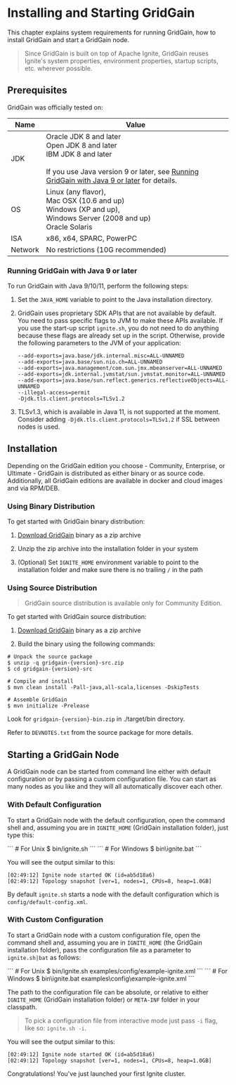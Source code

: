 # Installing and Starting GridGain

This chapter explains system requirements for running GridGain, how to install GridGain and start a GridGain node.

>Since GridGain is built on top of Apache Ignite, GridGain reuses Ignite's system properties, environment properties, startup scripts, etc. wherever possible.

## Prerequisites
GridGain was officially tested on:

Name | Value
---- | ----
JDK | Oracle JDK 8 and later<br/>Open JDK 8 and later<br/>IBM JDK 8 and later<br/><br/>If you use Java version 9 or later, see [Running GridGain with Java 9 or later](#running-gridgain-with-java-9-or-later) for details.
OS | Linux (any flavor),<br/>Mac OSX (10.6 and up)<br/>Windows (XP and up), <br/>Windows Server (2008 and up)<br/>Oracle Solaris
ISA | x86, x64, SPARC, PowerPC
Network | No restrictions (10G recommended)


### Running GridGain with Java 9 or later

To run GridGain with Java 9/10/11, perform the following steps:

 1. Set the `JAVA_HOME` variable to point to the Java installation directory.

 2. GridGain uses proprietary SDK APIs that are not available by default. You need to pass specific flags to JVM to
make these APIs available. If you use the start-up script `ignite.sh`, you do not need to do anything because these
flags are already set up in the script. Otherwise, provide the following parameters to the JVM of your application:

    ```
    --add-exports=java.base/jdk.internal.misc=ALL-UNNAMED
    --add-exports=java.base/sun.nio.ch=ALL-UNNAMED
    --add-exports=java.management/com.sun.jmx.mbeanserver=ALL-UNNAMED
    --add-exports=jdk.internal.jvmstat/sun.jvmstat.monitor=ALL-UNNAMED
    --add-exports=java.base/sun.reflect.generics.reflectiveObjects=ALL-UNNAMED
    --illegal-access=permit
    -Djdk.tls.client.protocols=TLSv1.2

    ```
 3. TLSv1.3, which is available in Java 11, is not supported at the moment. Consider adding `-Djdk.tls.client.protocols=TLSv1.2`
if SSL between nodes is used.

## Installation

Depending on the GridGain edition you choose - Community, Enterprise, or Ultimate - GridGain is
distributed as either binary or as source code. Additionally, all GridGain editions are available in docker and cloud images and via RPM/DEB.


### Using Binary Distribution

To get started with GridGain binary distribution:

 1. [Download GridGain](https://www.gridgain.com/resources/download) binary as a zip archive

 2. Unzip the zip archive into the installation folder in your system

 3. (Optional) Set `IGNITE_HOME` environment variable to point to the installation folder and make sure there is no trailing `/` in the path

### Using Source Distribution

>GridGain source distribution is available only for Community Edition.

To get started with GridGain source distribution:

 1. [Download GridGain](https://www.gridgain.com/resources/download) binary as a zip archive 
 
 2. Build the binary using the following commands:

```shell
# Unpack the source package
$ unzip -q gridgain-{version}-src.zip
$ cd gridgain-{version}-src

# Compile and install
$ mvn clean install -Pall-java,all-scala,licenses -DskipTests

# Assemble GridGain
$ mvn initialize -Prelease
```
Look for `gridgain-{version}-bin.zip` in ./target/bin directory.

Refer to `DEVNOTES.txt` from the source package for more details.

## Starting a GridGain Node

A GridGain node can be started from command line either with default configuration or by passing a custom configuration file. 
You can start as many nodes as you like and they will all automatically discover each other.

### With Default Configuration

To start a GridGain node with the default configuration, open the command shell and, assuming you are in `IGNITE_HOME`
(GridGain installation folder), just type this:

<code-tabs>
<code-tab data-tab='Unix' markdown='block'>
```
# For Unix
$ bin/ignite.sh
```    
</code-tab>
<code-tab data-tab='Windows' markdown='block'>
```
# For Windows
$ bin\ignite.bat
```
</code-tab>
</code-tabs>

You will see the output similar to this:

```
[02:49:12] Ignite node started OK (id=ab5d18a6)
[02:49:12] Topology snapshot [ver=1, nodes=1, CPUs=8, heap=1.0GB]
``` 

By default `ignite.sh` starts a node with the default configuration which is `config/default-config.xml`.

### With Custom Configuration

To start a GridGain node with a custom configuration file, open the command shell and, assuming you are in `IGNITE_HOME`
(the GridGain installation folder), pass the configuration file as a parameter to `ignite.sh|bat` as follows:

<code-tabs>
<code-tab data-tab="Unix" markdown="block">
```
# For Unix
$ bin/ignite.sh examples/config/example-ignite.xml
```
</code-tab>
<code-tab data-tab="Windows" markdown="block">
```
# For Windows
$ bin\ignite.bat examples\config\example-ignite.xml
```
</code-tab>
</code-tabs>

The path to the configuration file can be absolute, or relative to either `IGNITE_HOME` (GridGain installation folder) or `META-INF` folder in your classpath.

>  To pick a configuration file from interactive mode just pass `-i` flag, like so: `ignite.sh -i`.

You will see the output similar to this:

```
[02:49:12] Ignite node started OK (id=ab5d18a6)
[02:49:12] Topology snapshot [ver=1, nodes=1, CPUs=8, heap=1.0GB]
``` 

Congratulations! You've just launched your first Ignite cluster.

